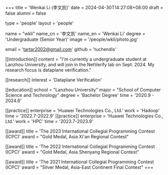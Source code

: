 +++
title = 'Wenkai Li (李文凯)'
date = 2024-04-30T14:27:08+08:00
draft = false
alumni = false

type = 'people' 
layout = 'people'

name = "wkli"
name_cn = '李文凯'
name_en = 'Wenkai Li'
degree = 'Undergraduate (Senior Year)'
image = '/people/wkli/photo.jpg'

email = 'tartar2002@gmail.com'
github = 'tuchendis'

[[introduction]] 
    content = "I'm currently a undergraduate student at Lanzhou University, and will join in the NetVerify lab on Sept. 2024. My research focus is dataplane verification."

[[research]]
    interest = 'Dataplane Verification' 

[[education]] 
    school = "Lanzhou University" 
    major = "School of Computer Science and Technology"
    degree = 'Bachelor Degree'
    time = '2020.9 - 2024.6'

[[practice]]
    enterprise = 'Huawei Technologies Co., Ltd.'
    work = 'Hadoop'
    time = '2022.7-2022.9'
[[practice]]
    enterprise = 'Huawei Technologies Co., Ltd.'
    work = 'HPC'
    time = '2023.7-2023.9'

[[award]] 
    title = 'The 2023 International Collegial Programming Contest (ICPC)'
    award = "Gold Medal, Asia Xi'an Regional Contest"

[[award]] 
    title = 'The 2022 International Collegial Programming Contest (ICPC)'
    award = "Gold Medal, Asia Shenyang Regional Contest"

[[award]] 
    title = 'The 2021 International Collegial Programming Contest (ICPC)'
    award = "Silver Medal, Asia-East Continent Final Contest"
+++
